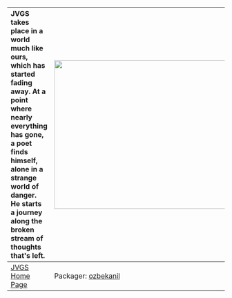 | JVGS takes place in a world much like ours, which has started fading away. At a point where nearly everything has gone, a poet finds himself, alone in a strange world of danger. He starts a journey along the broken stream of thoughts that's left. | <a href='http://www.youtube.com/watch?feature=player_embedded&v=UauZgrnKp0c' target='_blank'><img src='http://img.youtube.com/vi/UauZgrnKp0c/0.jpg' width='425' height=344 /></a> |
|:-------------------------------------------------------------------------------------------------------------------------------------------------------------------------------------------------------------------------------------------------------|:----------------------------------------------------------------------------------------------------------------------------------------------------------------------------------|
|[JVGS Home Page](http://jvgs.sourceforge.net)| Packager: [ozbekanil](ozbekanil.md) |
